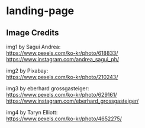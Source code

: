 # landing-page

## Image Credits
img1 by Sagui Andrea:  
https://www.pexels.com/ko-kr/photo/618833/  
https://www.instagram.com/andrea_sagui_ph/

img2 by Pixabay:  
https://www.pexels.com/ko-kr/photo/210243/

img3 by eberhard grossgasteiger:  
https://www.pexels.com/ko-kr/photo/629161/  
https://www.instagram.com/eberhard_grossgasteiger/

img4 by Taryn Elliott:  
https://www.pexels.com/ko-kr/photo/4652275/